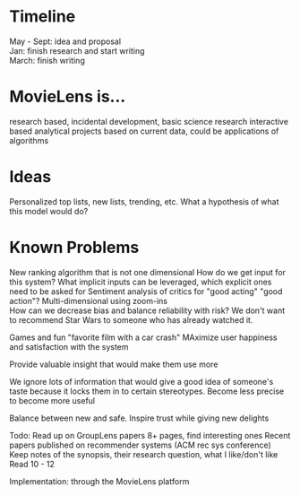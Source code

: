 # Timeline
May - Sept: idea and proposal  
Jan: finish research and start writing  
March: finish writing  

# MovieLens is...
research based, incidental development, basic science research interactive based analytical projects based on current data, could be applications of algorithms

# Ideas
Personalized top lists, new lists, trending, etc.
What a hypothesis of what this model would do?

# Known Problems  
New ranking algorithm that is not one dimensional
How do we get input for this system? What implicit inputs can be leveraged, which explicit ones need to be asked for
Sentiment analysis of critics for "good acting" "good action"?
Multi-dimensional using zoom-ins  
How can we decrease bias and balance reliability with risk? We don't want to recommend Star Wars to someone who has already watched it. 

Games and fun
"favorite film with a car crash"
MAximize user happiness and satisfaction with the system

Provide valuable insight that would make them use more

We ignore lots of information that would give a good idea of someone's taste because it locks them in to certain stereotypes. Become less precise to become more useful

Balance between new and safe. Inspire trust while giving new delights

Todo:
Read up on GroupLens papers 8+ pages, find interesting ones
Recent papers published on recommender systems (ACM rec sys conference)
Keep notes of the synopsis, their research question, what I like/don't like
Read 10 - 12

Implementation:
through the MovieLens platform
